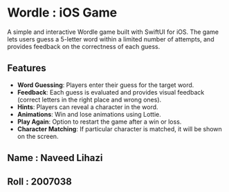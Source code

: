 # Wordle : iOS Game

A simple and interactive Wordle game built with SwiftUI for iOS. The game lets users guess a 5-letter word within a limited number of attempts, and provides feedback on the correctness of each guess.

## Features
- **Word Guessing**: Players enter their guess for the target word.
- **Feedback**: Each guess is evaluated and provides visual feedback (correct letters in the right place and wrong ones).
- **Hints**: Players can reveal a character in the word.
- **Animations**: Win and lose animations using Lottie.
- **Play Again**: Option to restart the game after a win or loss.
- **Character Matching**: If particular character is matched, it will be shown on the screen.
 
 ## Name : Naveed Lihazi
 ## Roll : 2007038
 

